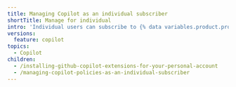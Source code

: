 ```yaml
---
title: Managing Copilot as an individual subscriber
shortTitle: Manage for individual
intro: 'Individual users can subscribe to {% data variables.product.prodname_copilot_individuals_short %} for personal use.'
versions:
  feature: copilot
topics:
  - Copilot
children:
  - /installing-github-copilot-extensions-for-your-personal-account
  - /managing-copilot-policies-as-an-individual-subscriber
---
```


